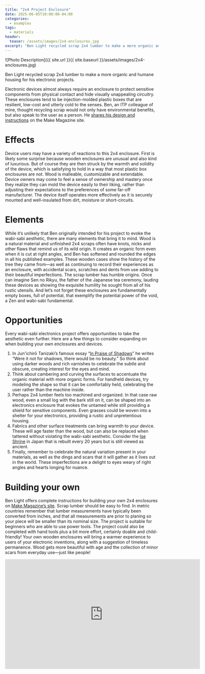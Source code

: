 ```yaml
---
title: "2x4 Project Enclosure"
date: 2025-06-05T10:00:00-04:00
categories:
  - examples
tags:
  - materials
header:
  teaser: /assets/images/2x4-enclosures.jpg
excerpt: "Ben Light recycled scrap 2x4 lumber to make a more organic and humane housing for electronic projects, creating enclosures that evoke the wabi-sabi aesthetic."
---
```

![Photo Description]({{ site.url }}{{ site.baseurl }}/assets/images/2x4-enclosures.jpg)

 Ben Light recycled scrap 2x4 lumber to make a more organic and humane housing for his electronic projects.
 
 Electronic devices almost always require an enclosure to protect sensitive components from physical contact and hide visually unappealing circuitry. These enclosures tend to be injection-molded plastic boxes that are resilient, low-cost and utterly cold to the senses. Ben, an ITP colleague of mine, thought recycling scrap would not only have environmental benefits, but also speak to the user as a person. He [shares his design and instructions](https://makezine.com/projects/hollow-2x4-project-enclosure/) on the Make Magazine site.

# Effects

Device users may have a variety of reactions to this 2x4 enclosure. First is likely some surprise because wooden enclosures are unusual and also kind of luxurious. But of course they are then struck by the warmth and solidity of the device, which is satisfying to hold in a way that most plastic box enclosures are not. Wood is malleable, customizable and extendable. Device owners may come to feel a sense of ownership and mastery once they realize they can mold the device easily to their liking, rather than adjusting their expectations to the preferences of some far-off manufacturer. The device itself operates more effectively as it is securely mounted and well-insulated from dirt, moisture or short-circuits.

# Elements

While it’s unlikely that Ben originally intended for his project to evoke the wabi-sabi aesthetic, there are many elements that bring it to mind. Wood is a natural material and unfinished 2x4 scraps often have knots, nicks and other flaws that remind us of its wild origin. It creates an organic form even when it is cut at right angles, and Ben has softened and rounded the edges in all his published examples. These wooden cases show the history of the tree they came from—as well as continuing to record their experiences as an enclosure, with accidental scars, scratches and dents from use adding to their beautiful imperfections. The scrap lumber has humble origins. Once can imagine Sen no Rikyu, the father of the Japanese tea ceremony, lauding these devices as showing the exquisite humility he sought from all of his rustic utensils. And let’s not forget these enclosures are fundamentally empty boxes, full of potential, that exemplify the potential power of the void, a Zen and wabi-sabi fundamental.

# Opportunities

Every wabi-sabi electronics project offers opportunities to take the aesthetic even further. Here are a few things to consider expanding on when building your own enclosures and devices.

1. In Jun'ichirō Tanizaki’s famous essay “[In Praise of Shadows](https://en.wikipedia.org/wiki/In_Praise_of_Shadows)” he writes “Were it not for shadows, there would be no beauty.” So think about using darker woods and rich varnishes to celebrate the subtle and obscure, creating interest for the eyes and mind.
2. Think about cambering and curving the surfaces to accentuate the organic material with more organic forms. For handheld devices, try modeling the shape so that it can be comfortably held, celebrating the user rather than the machine inside.
3. Perhaps 2x4 lumber feels too machined and organized. In that case raw wood, even a small log with the bark still on it, can be shaped into an electronics enclosure that evokes the untamed while still providing a shield for sensitive components. Even grasses could be woven into a shelter for your electronics, providing a rustic and unpretentious housing.
4. Fabrics and other surface treatments can bring warmth to your device. These will age faster than the wood, but can also be replaced when tattered without violating the wabi-sabi aesthetic. Consider the [Ise Shrine](https://www.smithsonianmag.com/smart-news/this-japanese-shrine-has-been-torn-down-and-rebuilt-every-20-years-for-the-past-millennium-575558/) in Japan that is rebuilt every 20 years but is still viewed as ancient.
5. Finally, remember to celebrate the natural variation present in your materials, as well as the dings and scars that it will gather as it lives out in the world. These imperfections are a delight to eyes weary of right angles and hearts longing for nuance.

# Building your own

Ben Light offers complete instructions for building your own 2x4 enclosures on [Make Magazine’s site](https://makezine.com/projects/hollow-2x4-project-enclosure/). Scrap lumber should be easy to find. In metric countries remember that lumber measurements have typically been converted from inches, and that all measurements are prior to planing so your piece will be smaller than its nominal size.  The project is suitable for beginners who are able to use power tools. The project could also be completed with hand tools plus a bit more effort, certainly doable and child-friendly! Your own wooden enclosures will bring a warmer experience to users of your electronic inventions, along with a suggestion of timeless permanence. Wood gets more beautiful with age and the collection of minor scars from everyday use—just like people!


<iframe width="640" height="360" src="https://makezine.com/wp-content/uploads/2015/09/2x4-Project-Enclosure-HD.mp4?_=1" frameborder="0" allowfullscreen></iframe>

